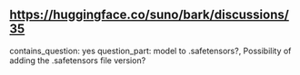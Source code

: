 ## https://huggingface.co/suno/bark/discussions/35

contains_question: yes
question_part: model to .safetensors?, Possibility of adding the .safetensors file version?